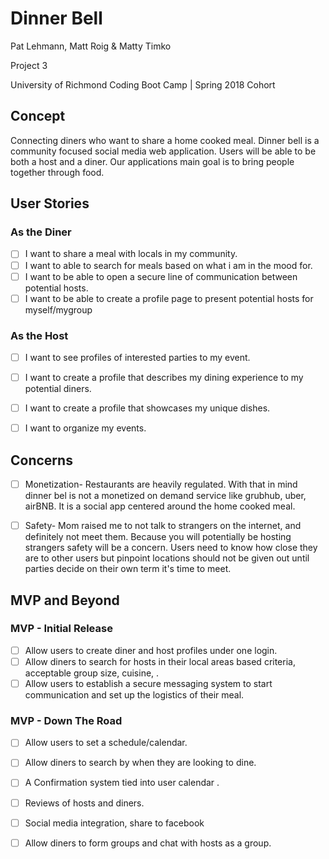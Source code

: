 # Dinner Bell

 Pat Lehmann, Matt Roig & Matty Timko
 
 Project 3
 
 University of Richmond Coding Boot Camp | Spring 2018 Cohort

## Concept
Connecting diners who want to share a home cooked meal. Dinner bell is a community focused social media web application. Users will be able to be both a host and a diner. Our applications main goal is to bring people together through food.

## User Stories

### As the Diner
- [ ] I want to share a meal with locals in my community.
- [ ] I want to able to search for meals based on what i am in the mood for.
- [ ] I want to be able to open a secure line of communication between potential hosts.
- [ ] I want to be able to create a profile page to present potential hosts for myself/mygroup

### As the Host
- [ ] I want to see profiles of interested parties to my event.
- [ ] I want to create a profile that describes my dining experience to my potential diners.
- [ ] I want to create a profile that showcases my unique dishes.
- [ ] I want to organize my events.



## Concerns

- [ ] Monetization- Restaurants are heavily regulated. With that in mind dinner bel is not a monetized on demand service like grubhub, uber, airBNB. It is a social app centered around the home cooked meal.

- [ ] Safety- Mom raised me to not talk to strangers on the internet, and definitely not meet them. Because you will potentially be hosting strangers safety will be a concern. Users need to know how close they are to other users but pinpoint locations should not be given out until parties decide on their own term it's time to meet.

## MVP and Beyond

### MVP - Initial Release

- [ ] Allow users to create diner and host profiles under one login.
- [ ] Allow diners to search for hosts in their local areas based criteria, acceptable group size, cuisine, . 
- [ ] Allow users to establish a secure messaging system to start communication and set up the logistics of their meal.

### MVP - Down The Road

- [ ] Allow users to set a schedule/calendar.
- [ ] Allow diners to search by when they are looking to dine.
- [ ] A Confirmation system tied into user calendar .
- [ ] Reviews of hosts and diners.
- [ ] Social media integration, share to facebook
- [ ] Allow diners to form groups and chat with hosts as a group.

